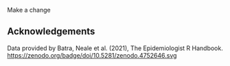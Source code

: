 
Make a change

## Acknowledgements
Data provided by Batra, Neale et al. (2021), The Epidemiologist R Handbook. https://zenodo.org/badge/doi/10.5281/zenodo.4752646.svg
